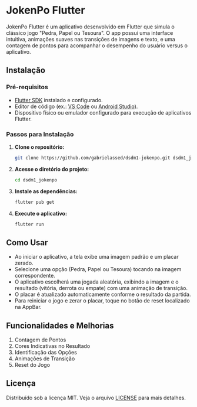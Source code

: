 # JokenPo Flutter

JokenPo Flutter é um aplicativo desenvolvido em Flutter que simula o clássico jogo "Pedra, Papel ou Tesoura". O app possui uma interface intuitiva, animações suaves nas transições de imagens e texto, e uma contagem de pontos para acompanhar o desempenho do usuário versus o aplicativo.

## Instalação

### Pré-requisitos

- [Flutter SDK](https://flutter.dev/) instalado e configurado.
- Editor de código (ex.: [VS Code](https://code.visualstudio.com/) ou [Android Studio](https://developer.android.com/studio)).
- Dispositivo físico ou emulador configurado para execução de aplicativos Flutter.

### Passos para Instalação

1. **Clone o repositório:**

   ```bash
   git clone https://github.com/gabrielassed/dsdm1-jokenpo.git dsdm1_jokenpo
   ```

2. **Acesse o diretório do projeto:**

   ```bash
   cd dsdm1_jokenpo
   ```

3. **Instale as dependências:**

   ```bash
   flutter pub get
   ```

4. **Execute o aplicativo:**

   ```bash
   flutter run
   ```

## Como Usar

- Ao iniciar o aplicativo, a tela exibe uma imagem padrão e um placar zerado.
- Selecione uma opção (Pedra, Papel ou Tesoura) tocando na imagem correspondente.
- O aplicativo escolherá uma jogada aleatória, exibindo a imagem e o resultado (vitória, derrota ou empate) com uma animação de transição.
- O placar é atualizado automaticamente conforme o resultado da partida.
- Para reiniciar o jogo e zerar o placar, toque no botão de reset localizado na AppBar.

## Funcionalidades e Melhorias

1. Contagem de Pontos
2. Cores Indicativas no Resultado
3. Identificação das Opções
4. Animações de Transição 
5. Reset do Jogo

## Licença

Distribuído sob a licença MIT. Veja o arquivo [LICENSE](LICENSE) para mais detalhes.